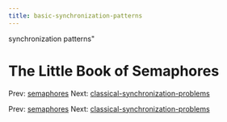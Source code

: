 ```yaml
---
title: basic-synchronization-patterns
---
```


synchronization patterns"

# The Little Book of Semaphores

Prev: [semaphores](semaphores.md) Next:
[classical-synchronization-problems](classical-synchronization-problems.md)

Prev: [semaphores](semaphores.md) Next:
[classical-synchronization-problems](classical-synchronization-problems.md)
